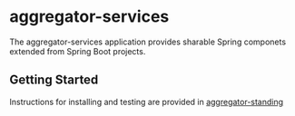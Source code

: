# aggregator-services

The aggregator-services application provides sharable Spring componets extended from Spring Boot projects.

## Getting Started

Instructions for installing and testing are provided in [aggregator-standing](id:https://github.com/pablote3/basketball-java/tree/master/aggregator/aggregator-standing)
